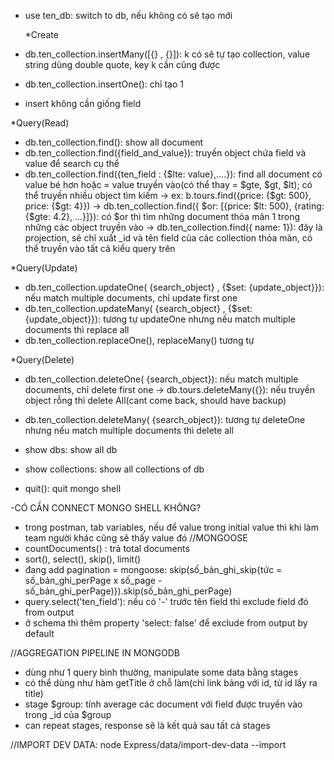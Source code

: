 - use ten_db: switch to db, nếu không có sẽ tạo mới

  \*Create

- db.ten_collection.insertMany([{} , {}]): k có sẽ tự tạo collection, value string dùng double quote, key k cần cũng được
- db.ten_collection.insertOne(): chỉ tạo 1
- insert không cần giống field

\*Query(Read)

- db.ten_collection.find(): show all document
- db.ten_collection.find({field_and_value}): truyền object chứa field và value để search cụ thể
- db.ten_collection.find({ten_field : {$lte: value},....}): find all document có value bé hơn hoặc = value truyền vào(có thể thay = $gte, $gt, $lt); có thể truyền nhiều object tìm kiếm
-> ex: b.tours.find({price: {$gt: 500}, price: {$gt: 4}})
-> db.ten_collection.find({ $or: [{price: $lt: 500}, {rating: {$gte: 4.2}, ...}]}): có $or thì tìm những document thỏa mãn 1 trong những các object truyền vào
  -> db.ten_collection.find({ name: 1}): đây là projection, sẽ chỉ xuất \_id và tên field của các collection thỏa mãn, có thể truyền vào tất cả kiểu query trên

\*Query(Update)

- db.ten_collection.updateOne( {search_object} , {$set: {update_object}}): nếu match multiple documents, chỉ update first one
- db.ten_collection.updateMany( {search_object} , {$set: {update_object}}): tương tự updateOne nhưng nếu match multiple documents thì replace all
- db.ten_collection.replaceOne(), replaceMany() tương tự

\*Query(Delete)

- db.ten_collection.deleteOne( {search_object}): nếu match multiple documents, chỉ delete first one
  -> db.tours.deleteMany({}): nếu truyền object rỗng thì delete All(cant come back, should have backup)
- db.ten_collection.deleteMany( {search_object}): tương tự deleteOne nhưng nếu match multiple documents thì delete all

- show dbs: show all db
- show collections: show all collections of db

- quit(): quit mongo shell

-CÓ CẦN CONNECT MONGO SHELL KHÔNG?

- trong postman, tab variables, nếu để value trong initial value thì khi làm team người khác cũng sẽ thấy value đó
  //MONGOOSE
- countDocuments() : trả total documents
- sort(), select(), skip(), limit()
- đang add pagination = mongoose: skip(số_bản_ghi_skip{tức = số_bản_ghi_perPage x số_page - số_bản_ghi_perPage)}).skip(số_bản_ghi_perPage)
- query.select('ten_field'): nếu có '-' trước tên field thì exclude field đó from output
- ở schema thì thêm property 'select: false' để exclude from output by default

//AGGREGATION PIPELINE IN MONGODB

- dùng như 1 query bình thường, manipulate some data bằng stages
- có thể dùng như hàm getTitle ở chỗ làm(chỉ link bảng với id, từ id lấy ra title)
- stage $group: tính average các document với field được truyền vào trong \_id của $group
- can repeat stages, response sẽ là kết quả sau tất cả stages

//IMPORT DEV DATA: node Express/data/import-dev-data --import
